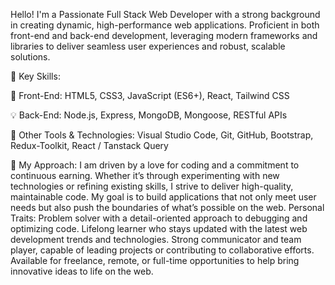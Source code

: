 Hello!
I'm a Passionate Full Stack Web Developer with a strong background in creating dynamic, high-performance web applications. Proficient in both front-end and back-end development, leveraging modern frameworks and libraries to deliver seamless user experiences and robust, scalable solutions.

 🎯  Key Skills:
 
 📢 Front-End: HTML5, CSS3, JavaScript (ES6+), React, Tailwind CSS 

💡  Back-End: Node.js, Express, MongoDB, Mongoose, RESTful APIs

 🔎 Other Tools & Technologies: Visual Studio Code, Git, GitHub, Bootstrap, Redux-Toolkit, React / Tanstack Query

🚀 My Approach:
I am driven by a love for coding and a commitment to continuous earning. Whether it’s through experimenting with new technologies or refining existing skills, I strive to deliver high-quality, maintainable code. My goal is to build applications that not only meet user needs but also push the boundaries of what’s possible on the web.
Personal Traits:
Problem solver with a detail-oriented approach to debugging and optimizing code.
Lifelong learner who stays updated with the latest web development trends and technologies.
Strong communicator and team player, capable of leading projects or contributing to collaborative efforts.
Available for freelance, remote, or full-time opportunities to help bring innovative ideas to life on the web.
